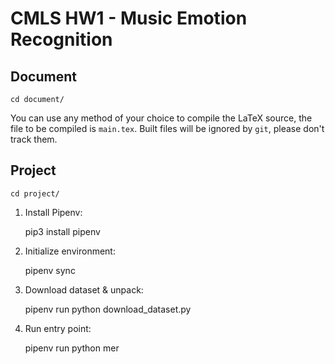 # CMLS HW1 - Music Emotion Recognition

## Document

	cd document/

You can use any method of your choice to compile the LaTeX source, the file to be compiled is `main.tex`.
Built files will be ignored by `git`, please don't track them.

## Project

	cd project/

1. Install Pipenv:

	pip3 install pipenv

2. Initialize environment:

	pipenv sync

3. Download dataset & unpack:

	pipenv run python download_dataset.py

4. Run entry point:

	pipenv run python mer